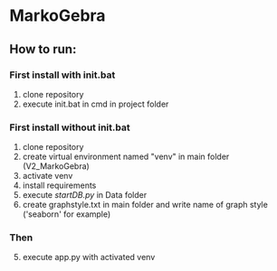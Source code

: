 # MarkoGebra
## How to run:
### First install with init.bat
1. clone repository 
2. execute init.bat in cmd in project folder

### First install without init.bat
1.  clone repository
2.  create virtual environment named "venv" in main folder (V2_MarkoGebra)
3.  activate venv
4.  install requirements
5.  execute _startDB.py_ in Data folder
6.  create graphstyle.txt in main folder and write name of graph style ('seaborn' for example)
### Then
5.  execute app.py with activated venv
